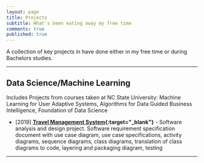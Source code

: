 ```yaml
---
layout: page
title: Projects
subtitle: What's been eating away my free time
comments: true
published: true
---
```


A collection of key projects in have done either in my free time or during Bachelors studies. 

---

## Data Science/Machine Learning

Includes Projects from courses taken at NC State University: Machine Learning for User Adaptive Systems, Algorithms for Data Guided Business Intelligence, Foundation of Data Science

-  [2019] **[Travel Management System](https://github.com/shreyzo/Travel-Management-System){:target="_blank"}** - Software analysis and design project.
Software requirement specification document with use case diagram, use case specifications, activity diagrams, sequence diagrams, class diagrams, translation of class diagrams to code, layering and  packaging diagram, testing
<!-- [Report](http://shahrajat.github.io/assets/CSC_591_ML_Handwriting.pdf) -->

---